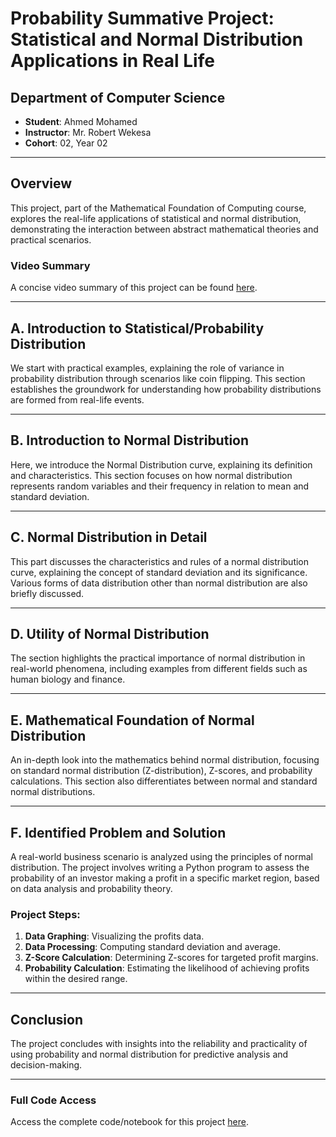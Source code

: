 # Probability Summative Project: Statistical and Normal Distribution Applications in Real Life

## Department of Computer Science
- **Student**: Ahmed Mohamed
- **Instructor**: Mr. Robert Wekesa
- **Cohort**: 02, Year 02

---

## Overview
This project, part of the Mathematical Foundation of Computing course, explores the real-life applications of statistical and normal distribution, demonstrating the interaction between abstract mathematical theories and practical scenarios.

### Video Summary
A concise video summary of this project can be found [here](https://drive.google.com/file/d/1xi5cNYTAIJL0Ct9JL0Mo0LLAM2u1lyF3/view?usp=sharing).

---

## A. Introduction to Statistical/Probability Distribution

We start with practical examples, explaining the role of variance in probability distribution through scenarios like coin flipping. This section establishes the groundwork for understanding how probability distributions are formed from real-life events.

---

## B. Introduction to Normal Distribution

Here, we introduce the Normal Distribution curve, explaining its definition and characteristics. This section focuses on how normal distribution represents random variables and their frequency in relation to mean and standard deviation.

---

## C. Normal Distribution in Detail

This part discusses the characteristics and rules of a normal distribution curve, explaining the concept of standard deviation and its significance. Various forms of data distribution other than normal distribution are also briefly discussed.

---

## D. Utility of Normal Distribution

The section highlights the practical importance of normal distribution in real-world phenomena, including examples from different fields such as human biology and finance.

---

## E. Mathematical Foundation of Normal Distribution

An in-depth look into the mathematics behind normal distribution, focusing on standard normal distribution (Z-distribution), Z-scores, and probability calculations. This section also differentiates between normal and standard normal distributions.

---

## F. Identified Problem and Solution

A real-world business scenario is analyzed using the principles of normal distribution. The project involves writing a Python program to assess the probability of an investor making a profit in a specific market region, based on data analysis and probability theory.

### Project Steps:
1. **Data Graphing**: Visualizing the profits data.
2. **Data Processing**: Computing standard deviation and average.
3. **Z-Score Calculation**: Determining Z-scores for targeted profit margins.
4. **Probability Calculation**: Estimating the likelihood of achieving profits within the desired range.

---

## Conclusion

The project concludes with insights into the reliability and practicality of using probability and normal distribution for predictive analysis and decision-making.

---

### Full Code Access
Access the complete code/notebook for this project [here](https://github.com/ahmedmshazly/Probability_Summative_Project_MFC).
